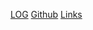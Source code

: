 [LOG](https://github.com/Bastian2312/os242/blob/main/TXT/mylog.txt)
[Github](https://github.com/Bastian2312)
[Links](https://github.com/Bastian2312/os242/blob/main/links.md)

